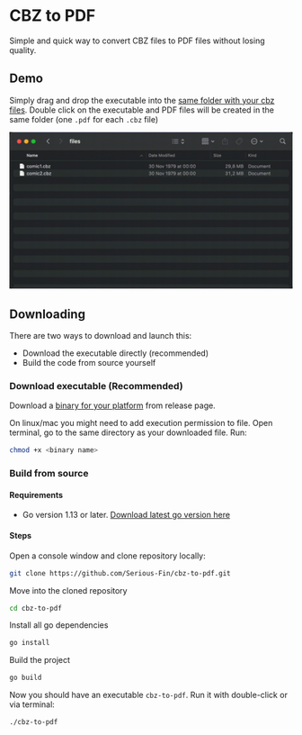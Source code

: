 # CBZ to PDF

Simple and quick way to convert CBZ files to PDF files without losing quality.

## Demo

Simply drag and drop the executable into the <ins>same folder with your cbz files</ins>. Double click on the executable and PDF files will be created in the same folder (one `.pdf` for each `.cbz` file)

![demo](./demo/demo.gif)

## Downloading

There are two ways to download and launch this:

- Download the executable directly (recommended)
- Build the code from source yourself

### Download executable (Recommended)

Download a [binary for your platform](https://github.com/Serious-Fin/cbz-to-pdf/releases) from release page.

On linux/mac you might need to add execution permission to file. Open terminal, go to the same directory as your downloaded file. Run:

```zsh
chmod +x <binary name>
```

### Build from source

#### Requirements

- Go version 1.13 or later. [Download latest go version here](https://go.dev/doc/install)

#### Steps

Open a console window and clone repository locally:

```zsh
git clone https://github.com/Serious-Fin/cbz-to-pdf.git
```

Move into the cloned repository

```zsh
cd cbz-to-pdf
```

Install all go dependencies

```zsh
go install
```

Build the project

```zsh
go build
```

Now you should have an executable `cbz-to-pdf`. Run it with double-click or via terminal:

```zsh
./cbz-to-pdf
```

